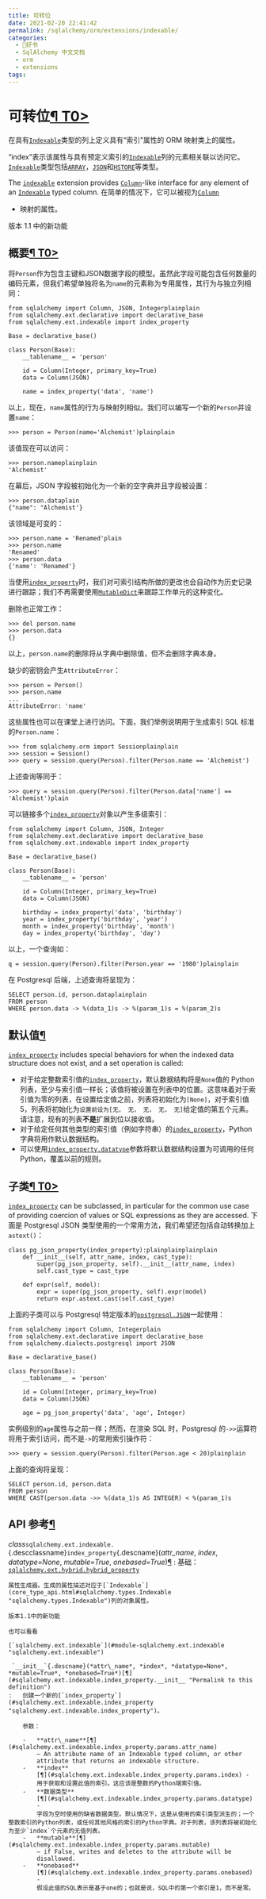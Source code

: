 ```yaml
---
title: 可转位
date: 2021-02-20 22:41:42
permalink: /sqlalchemy/orm/extensions/indexable/
categories:
  - 📖好书
  - SqlAlchemy 中文文档
  - orm
  - extensions
tags:
---
```

可转位[¶ T0\>](#module-sqlalchemy.ext.indexable "Permalink to this headline")
=============================================================================

在具有[`Indexable`](core_type_api.html#sqlalchemy.types.Indexable "sqlalchemy.types.Indexable")类型的列上定义具有“索引”属性的 ORM 映射类上的属性。

“index”表示该属性与具有预定义索引的[`Indexable`](core_type_api.html#sqlalchemy.types.Indexable "sqlalchemy.types.Indexable")列的元素相关联以访问它。[`Indexable`](core_type_api.html#sqlalchemy.types.Indexable "sqlalchemy.types.Indexable")类型包括[`ARRAY`](core_type_basics.html#sqlalchemy.types.ARRAY "sqlalchemy.types.ARRAY")，[`JSON`](core_type_basics.html#sqlalchemy.types.JSON "sqlalchemy.types.JSON")和[`HSTORE`](dialects_postgresql.html#sqlalchemy.dialects.postgresql.HSTORE "sqlalchemy.dialects.postgresql.HSTORE")等类型。

The [`indexable`](#module-sqlalchemy.ext.indexable "sqlalchemy.ext.indexable")
extension provides [`Column`](core_metadata.html#sqlalchemy.schema.Column "sqlalchemy.schema.Column")-like
interface for any element of an [`Indexable`](core_type_api.html#sqlalchemy.types.Indexable "sqlalchemy.types.Indexable")
typed column. 在简单的情况下，它可以被视为[`Column`](core_metadata.html#sqlalchemy.schema.Column "sqlalchemy.schema.Column")
- 映射的属性。

版本 1.1 中的新功能

概要[¶ T0\>](#synopsis "Permalink to this headline")
----------------------------------------------------

将`Person`作为包含主键和JSON数据字段的模型。虽然此字段可能包含任何数量的编码元素，但我们希望单独将名为`name`的元素称为专用属性，其行为与独立列相同：

    from sqlalchemy import Column, JSON, Integerplainplain
    from sqlalchemy.ext.declarative import declarative_base
    from sqlalchemy.ext.indexable import index_property

    Base = declarative_base()

    class Person(Base):
        __tablename__ = 'person'

        id = Column(Integer, primary_key=True)
        data = Column(JSON)

        name = index_property('data', 'name')

以上，现在，`name`属性的行为与映射列相似。我们可以编写一个新的`Person`并设置`name`：

    >>> person = Person(name='Alchemist')plainplain

该值现在可以访问：

    >>> person.nameplainplain
    'Alchemist'

在幕后，JSON 字段被初始化为一个新的空字典并且字段被设置：

    >>> person.dataplain
    {"name": "Alchemist'}

该领域是可变的：

    >>> person.name = 'Renamed'plain
    >>> person.name
    'Renamed'
    >>> person.data
    {'name': 'Renamed'}

当使用[`index_property`](#sqlalchemy.ext.indexable.index_property "sqlalchemy.ext.indexable.index_property")时，我们对可索引结构所做的更改也会自动作为历史记录进行跟踪；我们不再需要使用[`MutableDict`](mutable.html#sqlalchemy.ext.mutable.MutableDict "sqlalchemy.ext.mutable.MutableDict")来跟踪工作单元的这种变化。

删除也正常工作：

    >>> del person.name
    >>> person.data
    {}

以上，`person.name`的删除将从字典中删除值，但不会删除字典本身。

缺少的密钥会产生`AttributeError`：

    >>> person = Person()
    >>> person.name
    ...
    AttributeError: 'name'

这些属性也可以在课堂上进行访问。下面，我们举例说明用于生成索引 SQL 标准的`Person.name`：

    >>> from sqlalchemy.orm import Sessionplainplain
    >>> session = Session()
    >>> query = session.query(Person).filter(Person.name == 'Alchemist')

上述查询等同于：

    >>> query = session.query(Person).filter(Person.data['name'] == 'Alchemist')plain

可以链接多个[`index_property`](#sqlalchemy.ext.indexable.index_property "sqlalchemy.ext.indexable.index_property")对象以产生多级索引：

    from sqlalchemy import Column, JSON, Integer
    from sqlalchemy.ext.declarative import declarative_base
    from sqlalchemy.ext.indexable import index_property

    Base = declarative_base()

    class Person(Base):
        __tablename__ = 'person'

        id = Column(Integer, primary_key=True)
        data = Column(JSON)

        birthday = index_property('data', 'birthday')
        year = index_property('birthday', 'year')
        month = index_property('birthday', 'month')
        day = index_property('birthday', 'day')

以上，一个查询如：

    q = session.query(Person).filter(Person.year == '1980')plainplain

在 Postgresql 后端，上述查询将呈现为：

    SELECT person.id, person.dataplainplain
    FROM person
    WHERE person.data -> %(data_1)s -> %(param_1)s = %(param_2)s

默认值[¶](#default-values "Permalink to this headline")
-------------------------------------------------------

[`index_property`](#sqlalchemy.ext.indexable.index_property "sqlalchemy.ext.indexable.index_property")
includes special behaviors for when the indexed data structure does not
exist, and a set operation is called:

-   对于给定整数索引值的[`index_property`](#sqlalchemy.ext.indexable.index_property "sqlalchemy.ext.indexable.index_property")，默认数据结构将是`None`值的 Python 列表，至少与索引值一样长；该值将被设置在列表中的位置。这意味着对于索引值为零的列表，在设置给定值之前，列表将初始化为`[None]`，对于索引值 5，列表将初始化为`设置前设为[无， 无， 无， 无， 无]`给定值的第五个元素。请注意，现有的列表**不是**扩展到位以接收值。
-   对于给定任何其他类型的索引值（例如字符串）的[`index_property`](#sqlalchemy.ext.indexable.index_property "sqlalchemy.ext.indexable.index_property")，Python 字典将用作默认数据结构。
-   可以使用[`index_property.datatype`](#sqlalchemy.ext.indexable.index_property.params.datatype "sqlalchemy.ext.indexable.index_property")参数将默认数据结构设置为可调用的任何 Python，覆盖以前的规则。

子类[¶ T0\>](#subclassing "Permalink to this headline")
-------------------------------------------------------

[`index_property`](#sqlalchemy.ext.indexable.index_property "sqlalchemy.ext.indexable.index_property")
can be subclassed, in particular for the common use case of providing
coercion of values or SQL expressions as they are accessed.
下面是 Postgresql
JSON 类型使用的一个常用方法，我们希望还包括自动转换加上`astext()`：

    class pg_json_property(index_property):plainplainplainplain
        def __init__(self, attr_name, index, cast_type):
            super(pg_json_property, self).__init__(attr_name, index)
            self.cast_type = cast_type

        def expr(self, model):
            expr = super(pg_json_property, self).expr(model)
            return expr.astext.cast(self.cast_type)

上面的子类可以与 Postgresql 特定版本的[`postgresql.JSON`](dialects_postgresql.html#sqlalchemy.dialects.postgresql.JSON "sqlalchemy.dialects.postgresql.JSON")一起使用：

    from sqlalchemy import Column, Integerplain
    from sqlalchemy.ext.declarative import declarative_base
    from sqlalchemy.dialects.postgresql import JSON

    Base = declarative_base()

    class Person(Base):
        __tablename__ = 'person'

        id = Column(Integer, primary_key=True)
        data = Column(JSON)

        age = pg_json_property('data', 'age', Integer)

实例级别的`age`属性与之前一样；然而，在渲染 SQL 时，Postgresql 的`->>`运算符将用于索引访问，而不是`->`的常用索引操作符：

    >>> query = session.query(Person).filter(Person.age < 20)plainplain

上面的查询将呈现：

    SELECT person.id, person.data
    FROM person
    WHERE CAST(person.data ->> %(data_1)s AS INTEGER) < %(param_1)s

API 参考[¶](#api-reference "Permalink to this headline")
-------------------------------------------------------

 *class*`sqlalchemy.ext.indexable.`{.descclassname}`index_property`{.descname}(*attr\_name*, *index*, *datatype=None*, *mutable=True*, *onebased=True*)[¶](#sqlalchemy.ext.indexable.index_property "Permalink to this definition")
:   基础：[`sqlalchemy.ext.hybrid.hybrid_property`](hybrid.html#sqlalchemy.ext.hybrid.hybrid_property "sqlalchemy.ext.hybrid.hybrid_property")

    属性生成器。生成的属性描述对应于[`Indexable`](core_type_api.html#sqlalchemy.types.Indexable "sqlalchemy.types.Indexable")列的对象属性。

    版本1.1中的新功能

    也可以看看

    [`sqlalchemy.ext.indexable`](#module-sqlalchemy.ext.indexable "sqlalchemy.ext.indexable")

     `__init__`{.descname}(*attr\_name*, *index*, *datatype=None*, *mutable=True*, *onebased=True*)[¶](#sqlalchemy.ext.indexable.index_property.__init__ "Permalink to this definition")
    :   创建一个新的[`index_property`](#sqlalchemy.ext.indexable.index_property "sqlalchemy.ext.indexable.index_property")。

        参数：

        -   **attr\_name**[¶](#sqlalchemy.ext.indexable.index_property.params.attr_name)
            – An attribute name of an Indexable typed column, or other
            attribute that returns an indexable structure.
        -   **index**
            [¶](#sqlalchemy.ext.indexable.index_property.params.index) -
            用于获取和设置此值的索引。这应该是整数的Python端索引值。
        -   **数据类型**
            [¶](#sqlalchemy.ext.indexable.index_property.params.datatype)
            -
            字段为空时使用的缺省数据类型。默认情况下，这是从使用的索引类型派生的；一个整数索引的Python列表，或任何其他风格的索引的Python字典。对于列表，该列表将被初始化为至少`index`个元素的无值列表。
        -   **mutable**[¶](#sqlalchemy.ext.indexable.index_property.params.mutable)
            – if False, writes and deletes to the attribute will be
            disallowed.
        -   **onebased**
            [¶](#sqlalchemy.ext.indexable.index_property.params.onebased)
            -
            假设此值的SQL表示是基于one的；也就是说，SQL中的第一个索引是1，而不是零。


